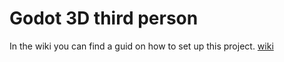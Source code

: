 # Godot 3D third person

In the wiki you can find a guid on how to set up this project. [wiki](https://github.com/Coding-Pirates-2025/.github/wiki/Godot_3D_third_person)
